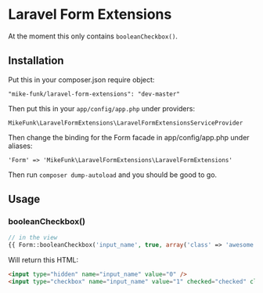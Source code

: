 # Laravel Form Extensions

At the moment this only contains ```booleanCheckbox()```.

## Installation

Put this in your composer.json require object:

```"mike-funk/laravel-form-extensions": "dev-master"```

Then put this in your ```app/config/app.php``` under providers:

```MikeFunk\LaravelFormExtensions\LaravelFormExtensionsServiceProvider```

Then change the binding for the Form facade in app/config/app.php under aliases:

```'Form' => 'MikeFunk\LaravelFormExtensions\LaravelFormExtensions'```

Then run ```composer dump-autoload``` and you should be good to go.

## Usage

### booleanCheckbox()

```php
// in the view
{{ Form::booleanCheckbox('input_name', true, array('class' => 'awesome')) }}
```

Will return this HTML:
```html
<input type="hidden" name="input_name" value="0" />
<input type="checkbox" name="input_name" value="1" checked="checked" class="awesome" />
```
